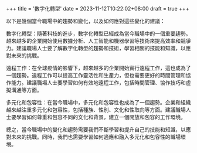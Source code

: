 +++
title = '數字化轉型'
date = 2023-11-12T10:22:02+08:00
draft = true
+++

以下是幾個當今職場中的趨勢和變化，以及如何應對這些變化的建議：

數字化轉型：隨著科技的進步，數字化轉型已經成為當今職場中的一個重要趨勢。越來越多的企業開始使用數據分析、人工智能和機器學習等技術來提高效率和競爭力。建議職場人士要了解數字化轉型的趨勢和技術，學習相關的技能和知識，以應對未來的挑戰。

遠程工作：在全球疫情的影響下，越來越多的企業開始實行遠程工作，這也成為了一個趨勢。遠程工作可以提高工作靈活性和生產力，但也需要更好的時間管理和協作能力。建議職場人士要學習如何有效地遠程工作，包括時間管理、協作技巧和虛擬溝通等方面。

多元化和包容性：在當今職場中，多元化和包容性也成為了一個趨勢。企業和組織越來越注重多元化和包容性，包括種族、性別、文化和性取向等方面。建議職場人士要學習如何尊重和包容不同的文化和背景，建立一個開放和包容的工作環境。

總之，當今職場中的變化和趨勢需要我們不斷學習和提升自己的技能和知識，以應對未來的挑戰。同時，我們也需要學習如何適應和融入多元化和包容性的職場環境。
